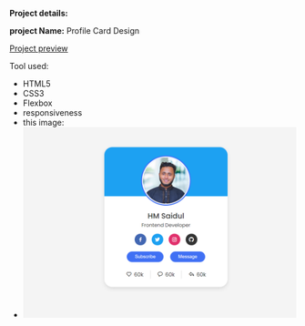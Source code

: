 **Project details:**

**project Name:**
Profile Card Design


[Project preview](https://my-profile-card-design.netlify.app/)

Tool used:
 - HTML5
 - CSS3
 - Flexbox
 - responsiveness
 - this image:
 - ![enter image description here](https://github.com/hm-saidul/profile-card-design/blob/main/images/preview.png?raw=true)

